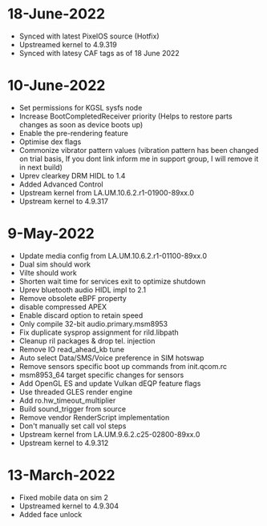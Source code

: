 # 18-June-2022
- Synced with latest PixelOS source (Hotfix)
- Upstreamed kernel to 4.9.319
- Synced with latesy CAF tags as of 18 June 2022

# 10-June-2022
- Set permissions for KGSL sysfs node
- Increase BootCompletedReceiver priority (Helps to restore parts changes as soon as device boots up)
- Enable the pre-rendering feature
- Optimise dex flags
- Commonize vibrator pattern values (vibration pattern has been changed on trial basis, If you dont link inform me in support group, I will remove it in next build)
- Uprev clearkey DRM HIDL to 1.4
- Added Advanced Control
- Upstream kernel from LA.UM.10.6.2.r1-01900-89xx.0
- Upstream kernel to 4.9.317

# 9-May-2022
- Update media config from LA.UM.10.6.2.r1-01100-89xx.0
- Dual sim should work
- Vilte should work
- Shorten wait time for services exit to optimize shutdown
- Uprev bluetooth audio HIDL impl to 2.1
- Remove obsolete eBPF property
- disable compressed APEX
- Enable discard option to retain speed
- Only compile 32-bit audio.primary.msm8953
- Fix duplicate sysprop assignment for rild.libpath
- Cleanup ril packages & drop tel. injection
- Remove IO read_ahead_kb tune
- Auto select Data/SMS/Voice preference in SIM hotswap
- Remove sensors specific boot up commands from init.qcom.rc
- msm8953_64 target specific changes for sensors
- Add OpenGL ES and update Vulkan dEQP feature flags
- Use threaded GLES render engine
- Add ro.hw_timeout_multiplier
- Build sound_trigger from source
- Remove vendor RenderScript implementation
- Don't manually set call vol steps
- Upstream kernel from LA.UM.9.6.2.c25-02800-89xx.0
- Upstream kernel to 4.9.312

# 13-March-2022
- Fixed mobile data on sim 2
- Upstreamed kernel to 4.9.304
- Added face unlock 
